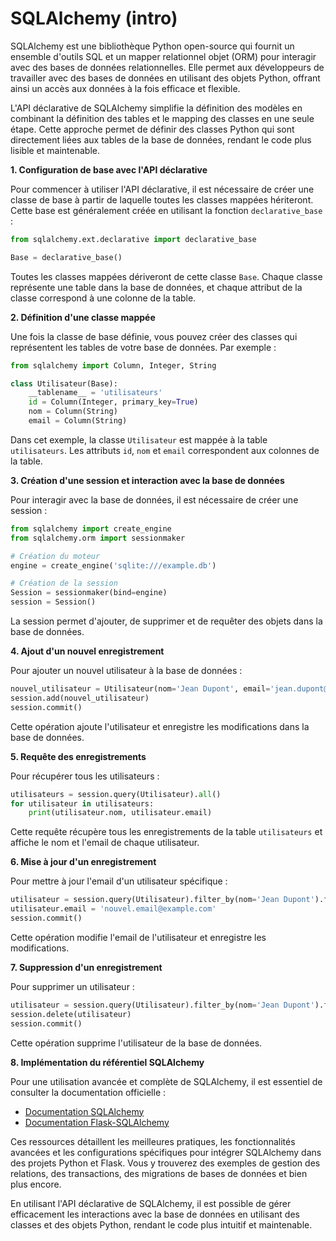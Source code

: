 # SQLAlchemy (intro)

SQLAlchemy est une bibliothèque Python open-source qui fournit un ensemble d'outils SQL et un mapper relationnel objet (ORM) pour interagir avec des bases de données relationnelles. Elle permet aux développeurs de travailler avec des bases de données en utilisant des objets Python, offrant ainsi un accès aux données à la fois efficace et flexible.

L'API déclarative de SQLAlchemy simplifie la définition des modèles en combinant la définition des tables et le mapping des classes en une seule étape. Cette approche permet de définir des classes Python qui sont directement liées aux tables de la base de données, rendant le code plus lisible et maintenable.

**1. Configuration de base avec l'API déclarative**

Pour commencer à utiliser l'API déclarative, il est nécessaire de créer une classe de base à partir de laquelle toutes les classes mappées hériteront. Cette base est généralement créée en utilisant la fonction `declarative_base` :

```python
from sqlalchemy.ext.declarative import declarative_base

Base = declarative_base()
```

Toutes les classes mappées dériveront de cette classe `Base`. Chaque classe représente une table dans la base de données, et chaque attribut de la classe correspond à une colonne de la table.

**2. Définition d'une classe mappée**

Une fois la classe de base définie, vous pouvez créer des classes qui représentent les tables de votre base de données. Par exemple :

```python
from sqlalchemy import Column, Integer, String

class Utilisateur(Base):
    __tablename__ = 'utilisateurs'
    id = Column(Integer, primary_key=True)
    nom = Column(String)
    email = Column(String)
```

Dans cet exemple, la classe `Utilisateur` est mappée à la table `utilisateurs`. Les attributs `id`, `nom` et `email` correspondent aux colonnes de la table.

**3. Création d'une session et interaction avec la base de données**

Pour interagir avec la base de données, il est nécessaire de créer une session :

```python
from sqlalchemy import create_engine
from sqlalchemy.orm import sessionmaker

# Création du moteur
engine = create_engine('sqlite:///example.db')

# Création de la session
Session = sessionmaker(bind=engine)
session = Session()
```

La session permet d'ajouter, de supprimer et de requêter des objets dans la base de données.

**4. Ajout d'un nouvel enregistrement**

Pour ajouter un nouvel utilisateur à la base de données :

```python
nouvel_utilisateur = Utilisateur(nom='Jean Dupont', email='jean.dupont@example.com')
session.add(nouvel_utilisateur)
session.commit()
```

Cette opération ajoute l'utilisateur et enregistre les modifications dans la base de données.

**5. Requête des enregistrements**

Pour récupérer tous les utilisateurs :

```python
utilisateurs = session.query(Utilisateur).all()
for utilisateur in utilisateurs:
    print(utilisateur.nom, utilisateur.email)
```

Cette requête récupère tous les enregistrements de la table `utilisateurs` et affiche le nom et l'email de chaque utilisateur.

**6. Mise à jour d'un enregistrement**

Pour mettre à jour l'email d'un utilisateur spécifique :

```python
utilisateur = session.query(Utilisateur).filter_by(nom='Jean Dupont').first()
utilisateur.email = 'nouvel.email@example.com'
session.commit()
```

Cette opération modifie l'email de l'utilisateur et enregistre les modifications.

**7. Suppression d'un enregistrement**

Pour supprimer un utilisateur :

```python
utilisateur = session.query(Utilisateur).filter_by(nom='Jean Dupont').first()
session.delete(utilisateur)
session.commit()
```

Cette opération supprime l'utilisateur de la base de données.

**8. Implémentation du référentiel SQLAlchemy**

Pour une utilisation avancée et complète de SQLAlchemy, il est essentiel de consulter la documentation officielle :

- [Documentation SQLAlchemy](https://docs.sqlalchemy.org/en/20/)
- [Documentation Flask-SQLAlchemy](https://flask-sqlalchemy.palletsprojects.com/en/stable/)

Ces ressources détaillent les meilleures pratiques, les fonctionnalités avancées et les configurations spécifiques pour intégrer SQLAlchemy dans des projets Python et Flask. Vous y trouverez des exemples de gestion des relations, des transactions, des migrations de bases de données et bien plus encore.

En utilisant l'API déclarative de SQLAlchemy, il est possible de gérer efficacement les interactions avec la base de données en utilisant des classes et des objets Python, rendant le code plus intuitif et maintenable.

